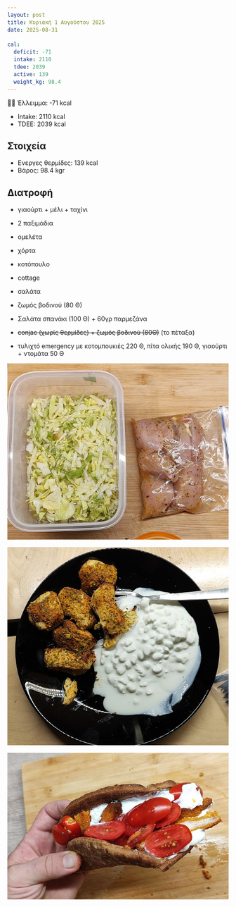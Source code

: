 ```yaml
---
layout: post
title: Κυριακή 1 Αυγούστου 2025
date: 2025-08-31

cal:
  deficit: -71
  intake: 2110
  tdee: 2039
  active: 139
  weight_kg: 98.4
---
```


👎🏻 Έλλειμμα: <span class="red">-71 kcal</span>

- Intake: 2110 kcal
- ΤDEE: 2039 kcal

## Στοιχεία

- Ενεργες θερμίδες: 139 kcal
- Βάρος: 98.4 kgr

## Διατροφή

- γιαούρτι + μέλι + ταχίνι
- 2 παξιμάδια

- ομελέτα
- χόρτα

- κοτόπουλο
- cottage
- σαλάτα
- ζωμός βοδινού (80 Θ)

- Σαλάτα σπανάκι (100 Θ) + 60γρ παρμεζάνα

- ~~conjac (χωρίς θερμίδες) + ζωμός βοδινού (80Θ)~~ (το πέταξα)
- τυλιχτό emergency με κοτομπουκιές 220 Θ, πίτα ολικής 190 Θ, γιαούρτι + ντομάτα 50 Θ




![pic](/pics/2025-08-31/01.jpg)<br>

![pic](/pics/2025-08-31/02.jpg)<br>

![pic](/pics/2025-08-31/03.jpg)<br>